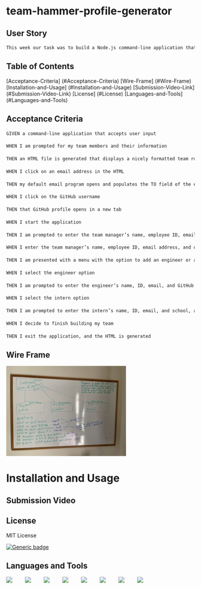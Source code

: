 # team-hammer-profile-generator

## User Story

```md
This week our task was to build a Node.js command-line application that takes in information about employees on a software engineering team, then generates an HTML webpage that displays summaries for each person. 
```

## Table of Contents

[Acceptance-Criteria] (#Acceptance-Criteria)
[Wire-Frame] (#Wire-Frame)
[Installation-and-Usage] (#Installation-and-Usage)
[Submission-Video-Link] (#Submission-Video-Link)
[License] (#License)
[Languages-and-Tools] (#Languages-and-Tools)

## Acceptance Criteria

```md
GIVEN a command-line application that accepts user input

WHEN I am prompted for my team members and their information

THEN an HTML file is generated that displays a nicely formatted team roster based on user input

WHEN I click on an email address in the HTML

THEN my default email program opens and populates the TO field of the email with the address

WHEN I click on the GitHub username

THEN that GitHub profile opens in a new tab

WHEN I start the application

THEN I am prompted to enter the team manager’s name, employee ID, email address, and office number

WHEN I enter the team manager’s name, employee ID, email address, and office number

THEN I am presented with a menu with the option to add an engineer or an intern or to finish building my team

WHEN I select the engineer option

THEN I am prompted to enter the engineer’s name, ID, email, and GitHub username, and I am taken back to the menu

WHEN I select the intern option

THEN I am prompted to enter the intern’s name, ID, email, and school, and I am taken back to the menu

WHEN I decide to finish building my team

THEN I exit the application, and the HTML is generated
```

## Wire Frame

<img src="./assets/wireframe.jpeg">

# Installation and Usage


## Submission Video


## License 

MIT License
  
  [![Generic badge](https://img.shields.io/badge/License-MIT&ensp;License-purple.svg)](https://choosealicense.com/licenses/mit-license/.)

## Languages and Tools

<img align="left" width="40px" style="padding-right:10px;" src="https://cdn.jsdelivr.net/gh/devicons/devicon/icons/jest/jest-plain.svg">
<img align="left" width="40px" style="padding-right:10px;" src="https://cdn.jsdelivr.net/gh/devicons/devicon/icons/npm/npm-original-wordmark.svg">
<img align="left" width="40px" style="padding-right:10px;" src="https://cdn.jsdelivr.net/gh/devicons/devicon/icons/nodejs/nodejs-original-wordmark.svg">
<img align="left" width="40px" style="padding-right:10px;" src="https://cdn.jsdelivr.net/gh/devicons/devicon/icons/javascript/javascript-original.svg">
<img align="left" width="40px" style="padding-right:10px;" src="https://cdn.jsdelivr.net/gh/devicons/devicon/icons/bash/bash-original.svg">
<img align="left" width="40px" style="padding-right:10px;" src="https://cdn.jsdelivr.net/gh/devicons/devicon/icons/vscode/vscode-original.svg">
<img align="left" width="40px" style="padding-right:10px;" src="https://cdn.jsdelivr.net/gh/devicons/devicon/icons/github/github-original.svg">
<img align="left" width="40px" style="padding-right:10px;" src="https://cdn.jsdelivr.net/gh/devicons/devicon/icons/devicon/devicon-original.svg">